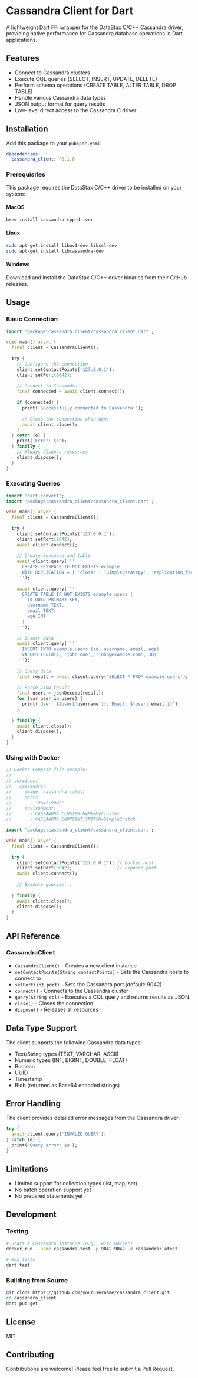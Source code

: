 # Cassandra Client for Dart

A lightweight Dart FFI wrapper for the DataStax C/C++ Cassandra driver, providing native performance for Cassandra database operations in Dart applications.

## Features

- Connect to Cassandra clusters
- Execute CQL queries (SELECT, INSERT, UPDATE, DELETE)
- Perform schema operations (CREATE TABLE, ALTER TABLE, DROP TABLE)
- Handle various Cassandra data types
- JSON output format for query results
- Low-level direct access to the Cassandra C driver

## Installation

Add this package to your `pubspec.yaml`:

```yaml
dependencies:
  cassandra_client: ^0.1.0
```

### Prerequisites

This package requires the DataStax C/C++ driver to be installed on your system:

#### MacOS

```bash
brew install cassandra-cpp-driver
```

#### Linux

```bash
sudo apt-get install libuv1-dev libssl-dev
sudo apt-get install libcassandra-dev
```

#### Windows

Download and install the DataStax C/C++ driver binaries from their GitHub releases.

## Usage

### Basic Connection

```dart
import 'package:cassandra_client/cassandra_client.dart';

void main() async {
  final client = CassandraClient();
  
  try {
    // Configure the connection
    client.setContactPoints('127.0.0.1');
    client.setPort(9042);
    
    // Connect to Cassandra
    final connected = await client.connect();
    
    if (connected) {
      print('Successfully connected to Cassandra!');
      
      // Close the connection when done
      await client.close();
    }
  } catch (e) {
    print('Error: $e');
  } finally {
    // Always dispose resources
    client.dispose();
  }
}
```

### Executing Queries

```dart
import 'dart:convert';
import 'package:cassandra_client/cassandra_client.dart';

void main() async {
  final client = CassandraClient();
  
  try {
    client.setContactPoints('127.0.0.1');
    client.setPort(9042);
    await client.connect();
    
    // Create keyspace and table
    await client.query('''
      CREATE KEYSPACE IF NOT EXISTS example 
      WITH REPLICATION = { 'class' : 'SimpleStrategy', 'replication_factor' : 1 }
    ''');
    
    await client.query('''
      CREATE TABLE IF NOT EXISTS example.users (
        id UUID PRIMARY KEY,
        username TEXT,
        email TEXT,
        age INT
      )
    ''');
    
    // Insert data
    await client.query('''
      INSERT INTO example.users (id, username, email, age)
      VALUES (uuid(), 'john_doe', 'john@example.com', 30)
    ''');
    
    // Query data
    final result = await client.query('SELECT * FROM example.users');
    
    // Parse JSON result
    final users = jsonDecode(result);
    for (var user in users) {
      print('User: ${user['username']}, Email: ${user['email']}');
    }
    
  } finally {
    await client.close();
    client.dispose();
  }
}
```

### Using with Docker

```dart
// Docker Compose file example:
// 
// services:
//   cassandra:
//     image: cassandra:latest
//     ports:
//       - "9042:9042"
//     environment:
//       - CASSANDRA_CLUSTER_NAME=MyCluster
//       - CASSANDRA_ENDPOINT_SNITCH=SimpleSnitch

import 'package:cassandra_client/cassandra_client.dart';

void main() async {
  final client = CassandraClient();
  
  try {
    client.setContactPoints('127.0.0.1'); // Docker host
    client.setPort(9042);                 // Exposed port
    await client.connect();
    
    // Execute queries...
    
  } finally {
    await client.close();
    client.dispose();
  }
}
```

## API Reference

### CassandraClient

- `CassandraClient()` - Creates a new client instance
- `setContactPoints(String contactPoints)` - Sets the Cassandra hosts to connect to
- `setPort(int port)` - Sets the Cassandra port (default: 9042)
- `connect()` - Connects to the Cassandra cluster
- `query(String cql)` - Executes a CQL query and returns results as JSON
- `close()` - Closes the connection
- `dispose()` - Releases all resources

## Data Type Support

The client supports the following Cassandra data types:

- Text/String types (TEXT, VARCHAR, ASCII)
- Numeric types (INT, BIGINT, DOUBLE, FLOAT)
- Boolean
- UUID
- Timestamp
- Blob (returned as Base64 encoded strings)

## Error Handling

The client provides detailed error messages from the Cassandra driver:

```dart
try {
  await client.query('INVALID QUERY');
} catch (e) {
  print('Query error: $e');
}
```

## Limitations

- Limited support for collection types (list, map, set)
- No batch operation support yet
- No prepared statements yet

## Development

### Testing

```bash
# Start a Cassandra instance (e.g., with Docker)
docker run --name cassandra-test -p 9042:9042 -d cassandra:latest

# Run tests
dart test
```

### Building from Source

```bash
git clone https://github.com/yourusername/cassandra_client.git
cd cassandra_client
dart pub get
```

## License

MIT

## Contributing

Contributions are welcome! Please feel free to submit a Pull Request.
